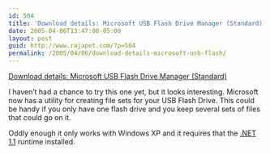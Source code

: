 ```yaml
---
id: 504
title: 'Download details: Microsoft USB Flash Drive Manager (Standard)'
date: 2005-04-06T13:47:00-05:00
layout: post
guid: http://www.rajapet.com/?p=504
permalink: /2005/04/06/download-details-microsoft-usb-flash/
---
```

[Download details: Microsoft USB Flash Drive Manager (Standard)](http://www.microsoft.com/downloads/details.aspx?familyid=94991901-bfc4-485e-bcae-c9df0accdaae&displaylang=en)

I haven&#8217;t had a chance to try this one yet, but it looks interesting. Microsoft now has a utility for creating file sets for your USB Flash Drive. This could be handy if you only have one flash drive and you keep several sets of files that could go on it.

Oddly enough it only works with Windows XP and it requires that the [.NET 1.1](http://www.microsoft.com/net/) runtime installed.